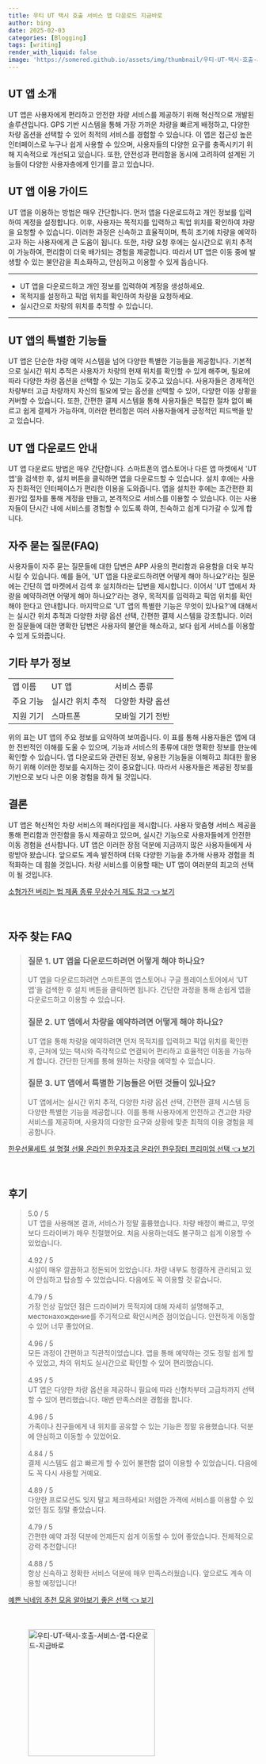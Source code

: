 ```yaml
---
title: 우티 UT 택시 호출 서비스 앱 다운로드 지금바로
author: bing
date: 2025-02-03
categories: [Blogging]
tags: [writing]
render_with_liquid: false
image: 'https://somered.github.io/assets/img/thumbnail/우티-UT-택시-호출-서비스-앱-다운로드-지금바로.webp'
---
```



<h2 id='UT_앱_소개'>UT 앱 소개</h2>

<p>UT 앱은 사용자에게 편리하고 안전한 차량 서비스를 제공하기 위해 혁신적으로 개발된 솔루션입니다. GPS 기반 시스템을 통해 가장 가까운 차량을 빠르게 배정하고, 다양한 차량 옵션을 선택할 수 있어 최적의 서비스를 경험할 수 있습니다. 이 앱은 접근성 높은 인터페이스로 누구나 쉽게 사용할 수 있으며, 사용자들의 다양한 요구를 충족시키기 위해 지속적으로 개선되고 있습니다. 또한, 안전성과 편리함을 동시에 고려하여 설계된 기능들이 다양한 사용자층에게 인기를 끌고 있습니다.</p>

<h2 id='이용_가이드'>UT 앱 이용 가이드</h2>

<p>UT 앱을 이용하는 방법은 매우 간단합니다. 먼저 앱을 다운로드하고 개인 정보를 입력하여 계정을 설정합니다. 이후, 사용자는 목적지를 입력하고 픽업 위치를 확인하여 차량을 요청할 수 있습니다. 이러한 과정은 신속하고 효율적이며, 특히 조기에 차량을 예약하고자 하는 사용자에게 큰 도움이 됩니다. 또한, 차량 요청 후에는 실시간으로 위치 추적이 가능하여, 편리함이 더욱 배가되는 경험을 제공합니다. 따라서 UT 앱은 이동 중에 발생할 수 있는 불안감을 최소화하고, 안심하고 이용할 수 있게 돕습니다.</p>

<hr />

<ul>
    <li>UT 앱을 다운로드하고 개인 정보를 입력하여 계정을 생성하세요.</li>
    <li>목적지를 설정하고 픽업 위치를 확인하여 차량을 요청하세요.</li>
    <li>실시간으로 차량의 위치를 추적할 수 있습니다.</li>
</ul>

<hr />

<h2 id='특별한_기능들'>UT 앱의 특별한 기능들</h2>

<p>UT 앱은 단순한 차량 예약 시스템을 넘어 다양한 특별한 기능들을 제공합니다. 기본적으로 실시간 위치 추적은 사용자가 차량의 현재 위치를 확인할 수 있게 해주며, 필요에 따라 다양한 차량 옵션을 선택할 수 있는 기능도 갖추고 있습니다. 사용자들은 경제적인 차량부터 고급 차량까지 자신의 필요에 맞는 옵션을 선택할 수 있어, 다양한 이동 상황을 커버할 수 있습니다. 또한, 간편한 결제 시스템을 통해 사용자들은 복잡한 절차 없이 빠르고 쉽게 결제가 가능하며, 이러한 편리함은 여러 사용자들에게 긍정적인 피드백을 받고 있습니다.</p>

<h2 id='다운로드_안내'>UT 앱 다운로드 안내</h2>

<p>UT 앱 다운로드 방법은 매우 간단합니다. 스마트폰의 앱스토어나 다른 앱 마켓에서 'UT 앱'을 검색한 후, 설치 버튼을 클릭하면 앱을 다운로드할 수 있습니다. 설치 후에는 사용자 친화적인 인터페이스가 편리한 이용을 도와줍니다. 앱을 설치한 후에는 초간편한 회원가입 절차를 통해 계정을 만들고, 본격적으로 서비스를 이용할 수 있습니다. 이는 사용자들이 단시간 내에 서비스를 경험할 수 있도록 하여, 친숙하고 쉽게 다가갈 수 있게 합니다.</p>

<h2 id='FAQ'>자주 묻는 질문(FAQ)</h2>

<p>사용자들이 자주 묻는 질문들에 대한 답변은 APP 사용의 편리함과 유용함을 더욱 부각시킬 수 있습니다. 예를 들어, 'UT 앱을 다운로드하려면 어떻게 해야 하나요?'라는 질문에는 간단히 앱 마켓에서 검색 후 설치하라는 답변을 제시합니다. 이어서 'UT 앱에서 차량을 예약하려면 어떻게 해야 하나요?'라는 경우, 목적지를 입력하고 픽업 위치를 확인해야 한다고 안내합니다. 마지막으로 'UT 앱의 특별한 기능은 무엇이 있나요?'에 대해서는 실시간 위치 추적과 다양한 차량 옵션 선택, 간편한 결제 시스템을 강조합니다. 이러한 질문들에 대한 명확한 답변은 사용자의 불안을 해소하고, 보다 쉽게 서비스를 이용할 수 있게 도와줍니다.</p>

<h2 id='기타_부가정보'>기타 부가 정보</h2>

<table>
    <tr>
        <td>앱 이름</td>
        <td>UT 앱</td>
        <td>서비스 종류</td>
    </tr>
    <tr>
        <td>주요 기능</td>
        <td>실시간 위치 추적</td>
        <td>다양한 차량 옵션</td>
    </tr>
    <tr>
        <td>지원 기기</td>
        <td>스마트폰</td>
        <td>모바일 기기 전반</td>
    </tr>
</table>

<p>위의 표는 UT 앱의 주요 정보를 요약하여 보여줍니다. 이 표를 통해 사용자들은 앱에 대한 전반적인 이해를 도울 수 있으며, 기능과 서비스의 종류에 대한 명확한 정보를 한눈에 확인할 수 있습니다. 앱 다운로드와 관련된 정보, 유용한 기능들을 이해하고 최대한 활용하기 위해 이러한 정보를 숙지하는 것이 중요합니다. 따라서 사용자들은 제공된 정보를 기반으로 보다 나은 이용 경험을 하게 될 것입니다.</p>

<h2 id='결론'>결론</h2>

<p>UT 앱은 혁신적인 차량 서비스의 패러다임을 제시합니다. 사용자 맞춤형 서비스 제공을 통해 편리함과 안전함을 동시 제공하고 있으며, 실시간 기능으로 사용자들에게 안전한 이동 경험을 선사합니다. UT 앱은 이러한 장점 덕분에 지금까지 많은 사용자들에게 사랑받아 왔습니다. 앞으로도 계속 발전하며 더욱 다양한 기능을 추가해 사용자 경험을 최적화하는 데 힘쓸 것입니다. 차량 서비스를 이용할 때는 UT 앱이 여러분의 최고의 선택이 될 것입니다.</p>


<p><a class="click-button" title="소형가전 버리는 법 제품 종류 무상수거 제도 참고" href="https://somered.github.io/posts/%EC%86%8C%ED%98%95%EA%B0%80%EC%A0%84-%EB%B2%84%EB%A6%AC%EB%8A%94-%EB%B2%95-%EC%A0%9C%ED%92%88-%EC%A2%85%EB%A5%98-%EB%AC%B4%EC%83%81%EC%88%98%EA%B1%B0-%EC%A0%9C%EB%8F%84-%EC%B0%B8%EA%B3%A0/" rel="dofollow">소형가전 버리는 법 제품 종류 무상수거 제도 참고 👈 보기</a></p><br>
<h2 id='자주_찾는_FAQ'>자주 찾는 FAQ</h2>
<div itemscope="" itemtype="https://schema.org/FAQPage"> 
<blockquote> 
<div itemscope="" itemprop="mainEntity" itemtype="https://schema.org/Question"> 
<h3 itemprop="name">질문 1. UT 앱을 다운로드하려면 어떻게 해야 하나요?</h3> 
<div itemscope="" itemprop="acceptedAnswer" itemtype="https://schema.org/Answer"> 
<span itemprop="text"> 
<p>UT 앱을 다운로드하려면 스마트폰의 앱스토어나 구글 플레이스토어에서 'UT 앱'을 검색한 후 설치 버튼을 클릭하면 됩니다. 간단한 과정을 통해 손쉽게 앱을 다운로드하고 이용할 수 있습니다.</p> 
</span> 
</div> 
</div> 

<div itemscope="" itemprop="mainEntity" itemtype="https://schema.org/Question"> 
<h3 itemprop="name">질문 2. UT 앱에서 차량을 예약하려면 어떻게 해야 하나요?</h3> 
<div itemscope="" itemprop="acceptedAnswer" itemtype="https://schema.org/Answer"> 
<span itemprop="text"> 
<p>UT 앱을 통해 차량을 예약하려면 먼저 목적지를 입력하고 픽업 위치를 확인한 후, 근처에 있는 택시와 즉각적으로 연결되어 편리하고 효율적인 이동을 가능하게 합니다. 간단한 단계를 통해 원하는 차량을 예약할 수 있습니다.</p> 
</span> 
</div> 
</div> 

<div itemscope="" itemprop="mainEntity" itemtype="https://schema.org/Question"> 
<h3 itemprop="name">질문 3. UT 앱에서 특별한 기능들은 어떤 것들이 있나요?</h3> 
<div itemscope="" itemprop="acceptedAnswer" itemtype="https://schema.org/Answer"> 
<span itemprop="text"> 
<p>UT 앱에서는 실시간 위치 추적, 다양한 차량 옵션 선택, 간편한 결제 시스템 등 다양한 특별한 기능을 제공합니다. 이를 통해 사용자에게 안전하고 견고한 차량 서비스를 제공하며, 사용자의 다양한 요구와 상황에 맞춘 최적의 이용 경험을 제공합니다.</p> 
</span> 
</div> 
</div> 
</blockquote> 
</div>
<p><a class="click-button" title="한우선물세트 설 명절 선물 온라인 한우자조금 온라인 한우장터 프리미엄 선택" href="https://somered.github.io/posts/%ED%95%9C%EC%9A%B0%EC%84%A0%EB%AC%BC%EC%84%B8%ED%8A%B8-%EC%84%A4-%EB%AA%85%EC%A0%88-%EC%84%A0%EB%AC%BC-%EC%98%A8%EB%9D%BC%EC%9D%B8-%ED%95%9C%EC%9A%B0%EC%9E%90%EC%A1%B0%EA%B8%88-%EC%98%A8%EB%9D%BC%EC%9D%B8-%ED%95%9C%EC%9A%B0%EC%9E%A5%ED%84%B0-%ED%94%84%EB%A6%AC%EB%AF%B8%EC%97%84-%EC%84%A0%ED%83%9D/" rel="dofollow">한우선물세트 설 명절 선물 온라인 한우자조금 온라인 한우장터 프리미엄 선택 👈 보기</a></p><br>
<h2 id='후기'>후기</h2>
<div itemscope itemtype="https://schema.org/Product">
  <blockquote>
  <div itemprop="review" itemscope itemtype="https://schema.org/Review">
      <div itemprop="reviewRating" itemscope itemtype="https://schema.org/Rating"> <span itemprop="ratingValue">5.0</span> / <span itemprop="bestRating">5</span> </div>
      <span itemprop="reviewBody">UT 앱을 사용해본 결과, 서비스가 정말 훌륭했습니다. 차량 배정이 빠르고, 무엇보다 드라이버가 매우 친절했어요. 처음 사용하는데도 불구하고 쉽게 이용할 수 있었습니다.</span>
  </div>
  <br>
  <div itemprop="review" itemscope itemtype="https://schema.org/Review">
      <div itemprop="reviewRating" itemscope itemtype="https://schema.org/Rating"> <span itemprop="ratingValue">4.92</span> / <span itemprop="bestRating">5</span> </div>
      <span itemprop="reviewBody">시설이 매우 깔끔하고 정돈되어 있었습니다. 차량 내부도 청결하게 관리되고 있어 안심하고 탑승할 수 있었습니다. 다음에도 꼭 이용할 것 같습니다.</span>
  </div>
  <br>
  <div itemprop="review" itemscope itemtype="https://schema.org/Review">
      <div itemprop="reviewRating" itemscope itemtype="https://schema.org/Rating"> <span itemprop="ratingValue">4.79</span> / <span itemprop="bestRating">5</span> </div>
      <span itemprop="reviewBody">가장 인상 깊었던 점은 드라이버가 목적지에 대해 자세히 설명해주고, местонахождение를 주기적으로 확인시켜준 점이었습니다. 안전하게 이동할 수 있어 너무 좋았어요.</span>
  </div>
  <br>
  <div itemprop="review" itemscope itemtype="https://schema.org/Review">
      <div itemprop="reviewRating" itemscope itemtype="https://schema.org/Rating"> <span itemprop="ratingValue">4.96</span> / <span itemprop="bestRating">5</span> </div>
      <span itemprop="reviewBody">모든 과정이 간편하고 직관적이었습니다. 앱을 통해 예약하는 것도 정말 쉽게 할 수 있었고, 차의 위치도 실시간으로 확인할 수 있어 편리했습니다.</span>
  </div>
  <br>
  <div itemprop="review" itemscope itemtype="https://schema.org/Review">
      <div itemprop="reviewRating" itemscope itemtype="https://schema.org/Rating"> <span itemprop="ratingValue">4.95</span> / <span itemprop="bestRating">5</span> </div>
      <span itemprop="reviewBody">UT 앱은 다양한 차량 옵션을 제공하니 필요에 따라 신형차부터 고급차까지 선택할 수 있어 편리했습니다. 매번 만족스러운 경험을 합니다.</span>
  </div>
  <br>
  <div itemprop="review" itemscope itemtype="https://schema.org/Review">
      <div itemprop="reviewRating" itemscope itemtype="https://schema.org/Rating"> <span itemprop="ratingValue">4.96</span> / <span itemprop="bestRating">5</span> </div>
      <span itemprop="reviewBody">가족이나 친구들에게 내 위치를 공유할 수 있는 기능은 정말 유용했습니다. 덕분에 안심하고 이동할 수 있었어요.</span>
  </div>
  <br>
  <div itemprop="review" itemscope itemtype="https://schema.org/Review">
      <div itemprop="reviewRating" itemscope itemtype="https://schema.org/Rating"> <span itemprop="ratingValue">4.84</span> / <span itemprop="bestRating">5</span> </div>
      <span itemprop="reviewBody">결제 시스템도 쉽고 빠르게 할 수 있어 불편함 없이 이용할 수 있었습니다. 다음에도 꼭 다시 사용할 거예요.</span>
  </div>
  <br>
  <div itemprop="review" itemscope itemtype="https://schema.org/Review">
      <div itemprop="reviewRating" itemscope itemtype="https://schema.org/Rating"> <span itemprop="ratingValue">4.89</span> / <span itemprop="bestRating">5</span> </div>
      <span itemprop="reviewBody">다양한 프로모션도 잊지 말고 체크하세요! 저렴한 가격에 서비스를 이용할 수 있었던 점도 정말 좋았습니다.</span>
  </div>
  <br>
  <div itemprop="review" itemscope itemtype="https://schema.org/Review">
      <div itemprop="reviewRating" itemscope itemtype="https://schema.org/Rating"> <span itemprop="ratingValue">4.79</span> / <span itemprop="bestRating">5</span> </div>
      <span itemprop="reviewBody">간편한 예약 과정 덕분에 언제든지 쉽게 이동할 수 있어 좋았습니다. 전체적으로 강력 추천합니다!</span>
  </div>
  <br>
  <div itemprop="review" itemscope itemtype="https://schema.org/Review">
      <div itemprop="reviewRating" itemscope itemtype="https://schema.org/Rating"> <span itemprop="ratingValue">4.88</span> / <span itemprop="bestRating">5</span> </div>
      <span itemprop="reviewBody">항상 신속하고 정확한 서비스 덕분에 매우 만족스러웠습니다. 앞으로도 계속 이용할 예정입니다!</span>
  </div>
  </blockquote>
</div>
<p><a class="click-button" title="예쁜 닉네임 추천 모음 알아보기 좋은 선택" href="https://somered.github.io/posts/%EC%98%88%EC%81%9C-%EB%8B%89%EB%84%A4%EC%9E%84-%EC%B6%94%EC%B2%9C-%EB%AA%A8%EC%9D%8C-%EC%95%8C%EC%95%84%EB%B3%B4%EA%B8%B0-%EC%A2%8B%EC%9D%80-%EC%84%A0%ED%83%9D/" rel="dofollow">예쁜 닉네임 추천 모음 알아보기 좋은 선택 👈 보기</a></p><br>
<figure class="image"><img src="https://somered.github.io/assets/img/thumbnail/우티-UT-택시-호출-서비스-앱-다운로드-지금바로.webp" alt="우티-UT-택시-호출-서비스-앱-다운로드-지금바로" width="256" height="256"></figure>